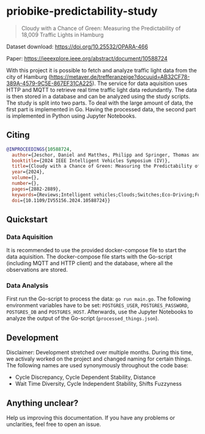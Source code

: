 # priobike-predictability-study

> Cloudy with a Chance of Green: Measuring the Predictability of 18,009 Traffic Lights in Hamburg

Dataset download: https://doi.org/10.25532/OPARA-466 

Paper: https://ieeexplore.ieee.org/abstract/document/10588724

With this project it is possible to fetch and analyze traffic light data from the city of Hamburg (https://metaver.de/trefferanzeige?docuuid=AB32CF78-389A-4579-9C5E-867EF31CA225). The service for data aquisition uses HTTP and MQTT to retrieve real time traffic light data redundantly. The data is then stored in a database and can be analyzed using the study scripts. The study is split into two parts. To deal with the large amount of data, the first part is implemented in Go. Having the processed data, the second part is implemented in Python using Jupyter Notebooks.

## Citing

```bibtex
@INPROCEEDINGS{10588724,
  author={Jeschor, Daniel and Matthes, Philipp and Springer, Thomas and Pape, Sebastian and Fröhlich, Sven},
  booktitle={2024 IEEE Intelligent Vehicles Symposium (IV)}, 
  title={Cloudy with a Chance of Green: Measuring the Predictability of 18,009 Traffic Lights in Hamburg}, 
  year={2024},
  volume={},
  number={},
  pages={2882-2889},
  keywords={Reviews;Intelligent vehicles;Clouds;Switches;Eco-Driving;Future Mobility;GLOSA;Smart City;Traffic Light Prediction},
  doi={10.1109/IV55156.2024.10588724}}
```

## Quickstart

### Data Aquisition

It is recommended to use the provided docker-compose file to start the data aquisition. The docker-compose file starts with the Go-script (including MQTT and HTTP client) and the database, where all the observations are stored.

### Data Analysis

First run the Go-script to process the data: `go run main.go`. The following environment variables have to be set: `POSTGRES_USER`, `POSTGRES_PASSWORD`, `POSTGRES_DB` and `POSTGRES_HOST`. Afterwards, use the Jupyter Notebooks to analyze the output of the Go-script (`processed_things.json`).

## Development

Disclaimer: Development stretched over multiple months. During this time, we activaly worked on the project and changed naming for certain things. The following names are used synonymously throughout the code base:
- Cycle Discrepancy, Cycle Dependent Stability, Distance
- Wait Time Diversity, Cycle Independent Stability, Shifts Fuzzyness

## Anything unclear?

Help us improving this documentation. If you have any problems or unclarities, feel free to open an issue.
